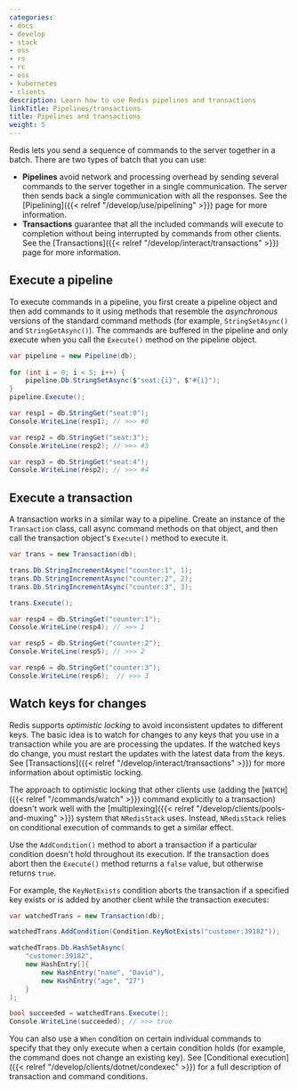 ```yaml
---
categories:
- docs
- develop
- stack
- oss
- rs
- rc
- oss
- kubernetes
- clients
description: Learn how to use Redis pipelines and transactions
linkTitle: Pipelines/transactions
title: Pipelines and transactions
weight: 5
---
```


Redis lets you send a sequence of commands to the server together in a batch.
There are two types of batch that you can use:

-   **Pipelines** avoid network and processing overhead by sending several commands
    to the server together in a single communication. The server then sends back
    a single communication with all the responses. See the
    [Pipelining]({{< relref "/develop/use/pipelining" >}}) page for more
    information.
-   **Transactions** guarantee that all the included commands will execute
    to completion without being interrupted by commands from other clients.
    See the [Transactions]({{< relref "/develop/interact/transactions" >}})
    page for more information.

## Execute a pipeline

To execute commands in a pipeline, you first create a pipeline object
and then add commands to it using methods that resemble the *asynchronous*
versions of the standard command methods
(for example, `StringSetAsync()` and `StringGetAsync()`). The commands are
buffered in the pipeline and only execute when you call the `Execute()`
method on the pipeline object.

<!-- < clients-example pipe_trans_tutorial basic_pipe "C#" >}}
< /clients-example >}} -->

```csharp
var pipeline = new Pipeline(db);
        
for (int i = 0; i < 5; i++) {
    pipeline.Db.StringSetAsync($"seat:{i}", $"#{i}");
}
pipeline.Execute();

var resp1 = db.StringGet("seat:0");
Console.WriteLine(resp1); // >>> #0

var resp2 = db.StringGet("seat:3");
Console.WriteLine(resp2); // >>> #3

var resp3 = db.StringGet("seat:4");
Console.WriteLine(resp2); // >>> #4
```

## Execute a transaction

A transaction works in a similar way to a pipeline. Create an
instance of the `Transaction` class, call async command methods
on that object, and then call the transaction object's 
`Execute()` method to execute it.

<!-- < clients-example pipe_trans_tutorial basic_trans "C#" >}}
< /clients-example >}}-->

```csharp
var trans = new Transaction(db);

trans.Db.StringIncrementAsync("counter:1", 1);
trans.Db.StringIncrementAsync("counter:2", 2);
trans.Db.StringIncrementAsync("counter:3", 3);

trans.Execute();

var resp4 = db.StringGet("counter:1");
Console.WriteLine(resp4); // >>> 1

var resp5 = db.StringGet("counter:2");
Console.WriteLine(resp5); // >>> 2

var resp6 = db.StringGet("counter:3");
Console.WriteLine(resp6);  // >>> 3
```

## Watch keys for changes

Redis supports *optimistic locking* to avoid inconsistent updates
to different keys. The basic idea is to watch for changes to any
keys that you use in a transaction while you are are processing the
updates. If the watched keys do change, you must restart the updates
with the latest data from the keys. See
[Transactions]({{< relref "/develop/interact/transactions" >}})
for more information about optimistic locking.

The approach to optimistic locking that other clients use
(adding the [`WATCH`]({{< relref "/commands/watch" >}}) command
explicitly to a transaction) doesn't work well with the
[multiplexing]({{< relref "/develop/clients/pools-and-muxing" >}})
system that `NRedisStack` uses.
Instead, `NRedisStack` relies on conditional execution of commands
to get a similar effect.

Use the `AddCondition()` method to abort a transaction if a particular
condition doesn't hold throughout its execution. If the transaction
does abort then the `Execute()` method returns a `false` value,
but otherwise returns `true`.

For example, the `KeyNotExists` condition aborts the transaction
if a specified key exists or is added by another client while the
transaction executes:

<!-- < clients-example pipe_trans_tutorial trans_watch "C#" >}}
< /clients-example >}} -->

```csharp
var watchedTrans = new Transaction(db);

watchedTrans.AddCondition(Condition.KeyNotExists("customer:39182"));

watchedTrans.Db.HashSetAsync(
    "customer:39182",
    new HashEntry[]{
        new HashEntry("name", "David"),
        new HashEntry("age", "27")
    }
);

bool succeeded = watchedTrans.Execute();
Console.WriteLine(succeeded); // >>> true
```

You can also use a `When` condition on certain individual commands to
specify that they only execute when a certain condition holds
(for example, the command does not change an existing key).
See
[Conditional execution]({{< relref "/develop/clients/dotnet/condexec" >}})
for a full description of transaction and command conditions.
